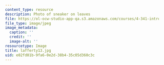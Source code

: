 ```yaml
---
content_type: resource
description: Photo of sneaker on leaves
file: https://ol-ocw-studio-app-qa.s3.amazonaws.com/courses/4-341-introduction-to-photography-fall-2002/e02fd01b9fa60e2d38b435c05d360c3c_lafferty13.jpg
file_type: image/jpeg
image_metadata:
  caption: ''
  credit: ''
  image-alt: ''
resourcetype: Image
title: lafferty13.jpg
uid: e02fd01b-9fa6-0e2d-38b4-35c05d360c3c
---
```

